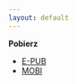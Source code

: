```yaml
---
layout: default
---
```


**Pobierz**
- [E-PUB](https://github.com/Alucardyna/kiedy-zobaczysz-sroke/raw/master/KIEDY%20ZOBACZYSZ%20SROK%C4%98.epub)
- [MOBI](https://github.com/Alucardyna/kiedy-zobaczysz-sroke/raw/master/KIEDY%20ZOBACZYSZ%20SROKE.mobi)
